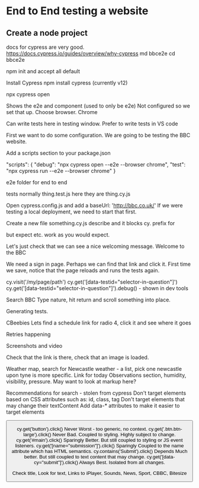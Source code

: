 # End to End testing a website

## Create a node project 

docs for cypress are very good. https://docs.cypress.io/guides/overview/why-cypress
md bbce2e
cd bbce2e

npm init and accept all default

Install Cypress npm install cypress (currently v12)

npx cypress open

Shows the e2e and component (used to only be e2e)
Not configured so we set that up.
Choose browser. Chrome

Can write tests here in testing window. Prefer to write tests in VS code

First we want to do some configuration. We are going to be testing the BBC website.

Add a scripts section to your package.json

"scripts": {
    "debug": "npx cypress open --e2e --browser chrome",
    "test": "npx cypress run --e2e --browser chrome"
  }
  
  e2e folder for end to end
  
  tests normally thing.test.js
  here they are thing.cy.js
  
  Open cypress.config.js and add a baseUrl: 'http://bbc.co.uk/'
  If we were testing a local deployment, we need to start that first. 
  
  Create a new file something.cy.js
  describe and it blocks
  cy. prefix for 
  
  but expect etc. work as you would expect.
  
  Let's just check that we can see a nice welcoming message.
  Welcome to the BBC
  
  We need a sign in page. Perhaps we can find that link and click it.
  First time we save, notice that the page reloads and runs the tests again.
  
  cy.visit('/my/page/path')
  cy.get('[data-testid="selector-in-question"]')
  cy.get('[data-testid="selector-in-question"]').debug() - shown in dev tools
  
  
  Search BBC
  Type nature, hit return and scroll something into place.
  
  Generating tests.
  
  CBeebies 
  Lets find a schedule link for radio 4, click it and see where it goes
  
  Retries happening
  
  Screenshots and video
  
  Check that the link is there, check that an image is loaded.
  
  Weather map, search for Newcastle weather - a list, pick one
  newcastle upon tyne is more specific.
  Link for today
  Observations section, humidity, visibility, pressure.
  May want to look at markup here? 
  
  Recommendations for search - stolen from cypress
Don't target elements based on CSS attributes such as: id, class, tag
Don't target elements that may change their textContent
Add data-* attributes to make it easier to target elements

<button 
data-cy="submit" >
  
  cy.get('button').click()	 Never	Worst - too generic, no context.
cy.get('.btn.btn-large').click()	 Never	Bad. Coupled to styling. Highly subject to change.
cy.get('#main').click()	 Sparingly	Better. But still coupled to styling or JS event listeners.
cy.get('[name="submission"]').click()	 Sparingly	Coupled to the name attribute which has HTML semantics.
cy.contains('Submit').click()	 Depends	Much better. But still coupled to text content that may change.
cy.get('[data-cy="submit"]').click()	 Always	Best. Isolated from all changes.
  
  Check title, 
  Look for text, 
  Links to iPlayer, Sounds, News, Sport, CBBC, Bitesize
  
